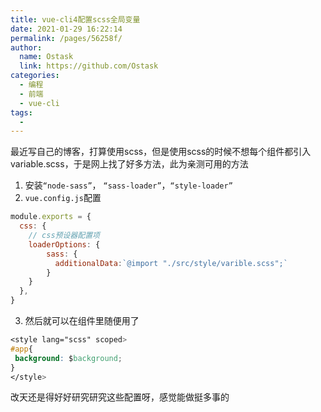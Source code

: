 ```yaml
---
title: vue-cli4配置scss全局变量
date: 2021-01-29 16:22:14
permalink: /pages/56258f/
author: 
  name: Ostask
  link: https://github.com/Ostask
categories:
  - 编程
  - 前端
  - vue-cli
tags:
  - 
---
```

最近写自己的博客，打算使用scss，但是使用scss的时候不想每个组件都引入variable.scss，于是网上找了好多方法，此为亲测可用的方法

1. 安装`“node-sass”`， `“sass-loader”`，`“style-loader”`
2. `vue.config.js`配置

```javascript
module.exports = {
  css: {
    // css预设器配置项
    loaderOptions: {
		sass: {
		  additionalData:`@import "./src/style/varible.scss";`
		}
	}
  },
}
```

3. 然后就可以在组件里随便用了
```css
<style lang="scss" scoped>
#app{
 background: $background;
}
</style>
```

改天还是得好好研究研究这些配置呀，感觉能做挺多事的